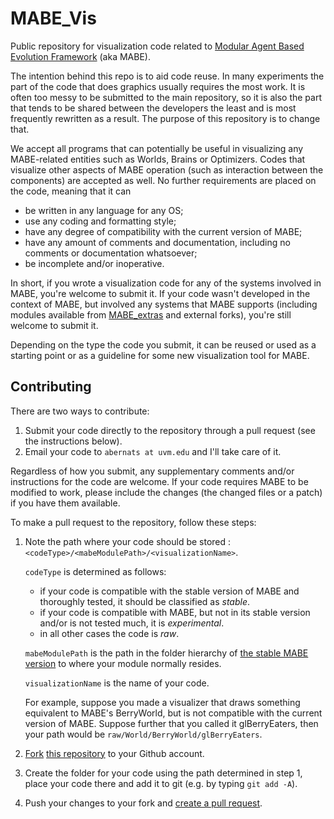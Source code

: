 # MABE_Vis

Public repository for visualization code related to [Modular Agent Based Evolution Framework](https://github.com/Hintzelab/MABE) (aka MABE).

The intention behind this repo is to aid code reuse. In many experiments the part of the code that does graphics usually requires the most work. It is often too messy to be submitted to the main repository, so it is also the part that tends to be shared between the developers the least and is most frequently rewritten as a result. The purpose of this repository is to change that.

We accept all programs that can potentially be useful in visualizing any MABE-related entities such as Worlds, Brains or Optimizers. Codes that visualize other aspects of MABE operation (such as interaction between the components) are accepted as well. No further requirements are placed on the code, meaning that it can
* be written in any language for any OS;
* use any coding and formatting style;
* have any degree of compatibility with the current version of MABE;
* have any amount of comments and documentation, including no comments or documentation whatsoever;
* be incomplete and/or inoperative.

In short, if you wrote a visualization code for any of the systems involved in MABE, you're welcome to submit it. If your code wasn't developed in the context of MABE, but involved any systems that MABE supports (including modules available from [MABE_extras](https://github.com/Hintzelab/MABE_extras) and external forks), you're still welcome to submit it.

Depending on the type the code you submit, it can be reused or used as a starting point or as a guideline for some new visualization tool for MABE.

## Contributing

There are two ways to contribute:

1. Submit your code directly to the repository through a pull request (see the instructions below).
2. Email your code to `abernats at uvm.edu` and I'll take care of it.

Regardless of how you submit, any supplementary comments and/or instructions for the code are welcome. If your code requires MABE to be modified to work, please include the changes (the changed files or a patch) if you have them available.

To make a pull request to the repository, follow these steps:

1. Note the path where your code should be stored : `<codeType>/<mabeModulePath>/<visualizationName>`.

   `codeType` is determined as follows:
   - if your code is compatible with the stable version of MABE and thoroughly tested, it should be classified as *stable*.
   - if your code is compatible with MABE, but not in its stable version and/or is not tested much, it is *experimental*.
   - in all other cases the code is *raw*.

   `mabeModulePath` is the path in the folder hierarchy of [the stable MABE version](https://github.com/Hintzelab/MABE) to where your module normally resides.

   `visualizationName` is the name of your code.

   For example, suppose you made a visualizer that draws something equivalent to MABE's BerryWorld, but is not compatible with the current version of MABE. Suppose further that you called it glBerryEaters, then your path would be `raw/World/BerryWorld/glBerryEaters`.

2. [Fork](https://guides.github.com/activities/forking/) [this repository](https://github.com/Hintzelab/MABE_Vis.git) to your Github account.

3. Create the folder for your code using the path determined in step 1, place your code there and add it to git (e.g. by typing `git add -A`).

4. Push your changes to your fork and [create a pull request](https://help.github.com/articles/creating-a-pull-request/).
